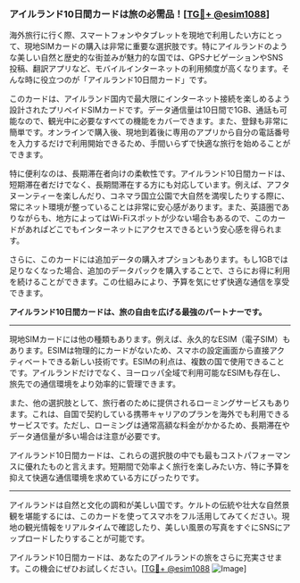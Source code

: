 ### アイルランド10日間カードは旅の必需品！[[TG💪+ @esim1088](https://t.me/s/esim1088)]

海外旅行に行く際、スマートフォンやタブレットを現地で利用したい方にとって、現地SIMカードの購入は非常に重要な選択肢です。特にアイルランドのような美しい自然と歴史的な街並みが魅力的な国では、GPSナビゲーションやSNS投稿、翻訳アプリなど、モバイルインターネットの利用頻度が高くなります。そんな時に役立つのが「アイルランド10日間カード」です。

このカードは、アイルランド国内で最大限にインターネット接続を楽しめるよう設計されたプリペイドSIMカードです。データ通信量は10日間で1GB、通話も可能なので、観光中に必要なすべての機能をカバーできます。また、登録も非常に簡単です。オンラインで購入後、現地到着後に専用のアプリから自分の電話番号を入力するだけで利用開始できるため、手間いらずで快適な旅行を始めることができます。

特に便利なのは、長期滞在者向けの柔軟性です。アイルランド10日間カードは、短期滞在者だけでなく、長期間滞在する方にも対応しています。例えば、アフタヌーンティーを楽しんだり、コネマラ国立公園で大自然を満喫したりする際に、常にネット環境が整っていることは非常に安心感があります。また、英語圏でありながらも、地方によってはWi-Fiスポットが少ない場合もあるので、このカードがあればどこでもインターネットにアクセスできるという安心感を得られます。

さらに、このカードには追加データの購入オプションもあります。もし1GBでは足りなくなった場合、追加のデータパックを購入することで、さらにお得に利用を続けることができます。この仕組みにより、予算を気にせず快適な通信を享受できます。

**アイルランド10日間カードは、旅の自由を広げる最強のパートナーです。**

---

現地SIMカードには他の種類もあります。例えば、永久的なESIM（電子SIM）もあります。ESIMは物理的にカードがないため、スマホの設定画面から直接アクティベートできる新しい技術です。ESIMの利点は、複数の国で使用できることです。アイルランドだけでなく、ヨーロッパ全域で利用可能なESIMも存在し、旅先での通信環境をより効率的に管理できます。

また、他の選択肢として、旅行者のために提供されるローミングサービスもあります。これは、自国で契約している携帯キャリアのプランを海外でも利用できるサービスです。ただし、ローミングは通常高額な料金がかかるため、長期滞在やデータ通信量が多い場合は注意が必要です。

アイルランド10日間カードは、これらの選択肢の中でも最もコストパフォーマンスに優れたものと言えます。短期間で効率よく旅行を楽しみたい方、特に予算を抑えて快適な通信環境を求めている方にぴったりです。

---

アイルランドは自然と文化の調和が美しい国です。ケルトの伝統や壮大な自然景観を堪能するには、このカードを使ってスマホをフル活用してみてください。現地の観光情報をリアルタイムで確認したり、美しい風景の写真をすぐにSNSにアップロードしたりすることが可能です。

アイルランド10日間カードは、あなたのアイルランドの旅をさらに充実させます。この機会にぜひお試しください。[[TG💪+ @esim1088](https://t.me/s/esim1088) ![Image](https://i.postimg.cc/Y0z9fWf4/image.png)]